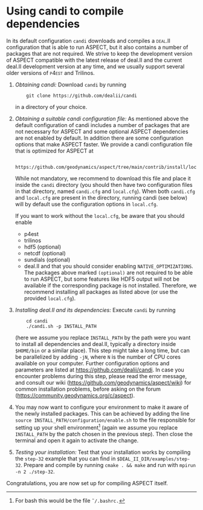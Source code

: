 
# Using candi to compile dependencies

In its default configuration `candi` downloads and compiles a <span
class="smallcaps">deal.II</span> configuration that is able to run
ASPECT, but it also contains a number of packages
that are not required. We strive to keep
the development version of ASPECT compatible
with the latest release of deal.II and the
current deal.II development version at any
time, and we usually support several older versions of <span
class="smallcaps">p4est</span> and Trilinos.

1.  *Obtaining candi:* Download `candi` by running

            git clone https://github.com/dealii/candi

    in a directory of your choice.

2.  *Obtaining a suitable candi configuration file:* As
    mentioned above the default configuration of candi includes
    a number of packages that are not necessary for ASPECT and
    some optional ASPECT dependencies are not enabled by default.
    In addition there are some configuration options that make ASPECT faster.
    We provide a candi configuration file that is optimized for
    ASPECT at

            https://github.com/geodynamics/aspect/tree/main/contrib/install/local.cfg

    While not mandatory, we recommend to download this file and
    place it inside the `candi` directory (you should then have two
    configuration files in that directory, named `candi.cfg` and `local.cfg`).
    When both `candi.cfg` and `local.cfg` are present in the directory, running
    candi (see below) will by default use the configuration options in `local.cfg`.

    If you want to work without the `local.cfg`, be aware that you should enable
      - p4est
      - trilinos
      - hdf5 (optional)
      - netcdf (optional)
      - sundials (optional)
      - deal.II
    and that you should consider enabling `NATIVE_OPTIMIZATIONS`. The packages above
    marked `(optional)` are not required to be able to run ASPECT, but some features
    like HDF5 output will not be available if the corresponding package is not installed.
    Therefore, we recommend installing all packages as listed above (or use the
    provided `local.cfg`).

2.  *Installing deal.II and its dependencies:*
    Execute `candi` by running

            cd candi
            ./candi.sh -p INSTALL_PATH

    (here we assume you replace `INSTALL_PATH` by the path were you want to
    install all dependencies and deal.II,
    typically a directory inside `$HOME/bin` or a similar place). This step
    might take a long time, but can be parallelized by adding `-jN`, where `N`
    is the number of CPU cores available on your computer. Further
    configuration options and parameters are listed at
    <https://github.com/dealii/candi>. In case you encounter problems during
    this step, please read the error message, and consult our wiki
    (<https://github.com/geodynamics/aspect/wiki>) for common installation
    problems, before asking on the forum
    (<https://community.geodynamics.org/c/aspect>).

3.  You may now want to configure your environment to make it aware of the
    newly installed packages. This can be achieved by adding the line
    `source INSTALL_PATH/configuration/enable.sh` to the file responsible for
    setting up your shell environment[^footnote1] (again we assume you replace
    `INSTALL_PATH` by the patch chosen in the previous step). Then close the
    terminal and open it again to activate the change.

4.  *Testing your installation:* Test that your installation works by
    compiling the `step-32` example that you can find in
    `$DEAL_II_DIR/examples/step-32`. Prepare and compile by running
    `cmake . && make` and run with `mpirun -n 2 ./step-32`.

Congratulations, you are now set up for compiling
ASPECT itself.

[^footnote1]: For bash this would be the file `˜/.bashrc.`
